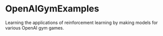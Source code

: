 # OpenAIGymExamples
Learning the applications of reinforcement learning by making models for various OpenAI gym games.
